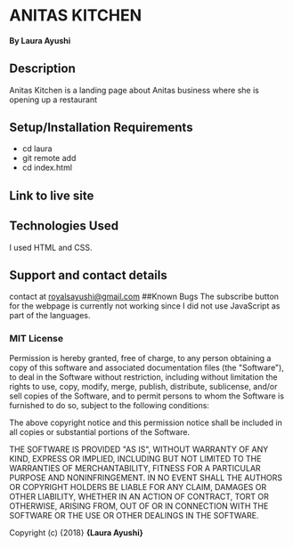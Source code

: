 # ANITAS KITCHEN
#### By **Laura Ayushi**
## Description
Anitas Kitchen is a landing page about Anitas business where she is opening up a restaurant
## Setup/Installation Requirements
* cd laura
* git remote add 
* cd index.html
## Link to live site 

## Technologies Used
I used HTML and CSS.
## Support and contact details
contact at royalsayushi@gmail.com
##Known Bugs
The subscribe button for the webpage is currently not working since I did not use JavaScript as part of the languages.
### MIT License

Permission is hereby granted, free of charge, to any person obtaining a copy
of this software and associated documentation files (the "Software"), to deal
in the Software without restriction, including without limitation the rights
to use, copy, modify, merge, publish, distribute, sublicense, and/or sell
copies of the Software, and to permit persons to whom the Software is
furnished to do so, subject to the following conditions:

The above copyright notice and this permission notice shall be included in all
copies or substantial portions of the Software.

THE SOFTWARE IS PROVIDED "AS IS", WITHOUT WARRANTY OF ANY KIND, EXPRESS OR
IMPLIED, INCLUDING BUT NOT LIMITED TO THE WARRANTIES OF MERCHANTABILITY,
FITNESS FOR A PARTICULAR PURPOSE AND NONINFRINGEMENT. IN NO EVENT SHALL THE
AUTHORS OR COPYRIGHT HOLDERS BE LIABLE FOR ANY CLAIM, DAMAGES OR OTHER
LIABILITY, WHETHER IN AN ACTION OF CONTRACT, TORT OR OTHERWISE, ARISING FROM,
OUT OF OR IN CONNECTION WITH THE SOFTWARE OR THE USE OR OTHER DEALINGS IN THE
SOFTWARE.

Copyright (c) {2018} **{Laura Ayushi}**
  

